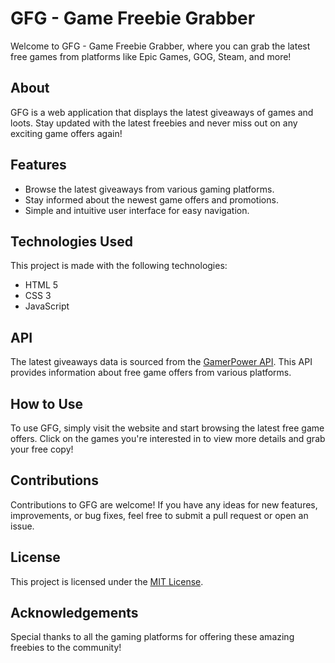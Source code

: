 # GFG - Game Freebie Grabber

Welcome to GFG - Game Freebie Grabber, where you can grab the latest free games from platforms like Epic Games, GOG, Steam, and more!

## About

GFG is a web application that displays the latest giveaways of games and loots. Stay updated with the latest freebies and never miss out on any exciting game offers again!

## Features

- Browse the latest giveaways from various gaming platforms.
- Stay informed about the newest game offers and promotions.
- Simple and intuitive user interface for easy navigation.

## Technologies Used

This project is made with the following technologies:

- HTML 5
- CSS 3
- JavaScript

## API

The latest giveaways data is sourced from the [GamerPower API](https://www.gamerpower.com/api-read). This API provides information about free game offers from various platforms.

## How to Use

To use GFG, simply visit the website and start browsing the latest free game offers. Click on the games you're interested in to view more details and grab your free copy!

## Contributions

Contributions to GFG are welcome! If you have any ideas for new features, improvements, or bug fixes, feel free to submit a pull request or open an issue.

## License

This project is licensed under the [MIT License](LICENSE).

## Acknowledgements

Special thanks to all the gaming platforms for offering these amazing freebies to the community!
